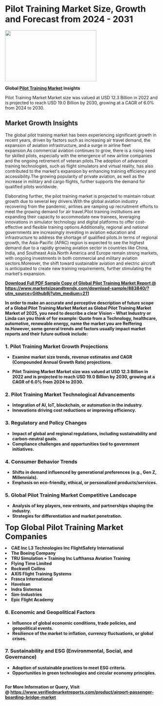<H1>Pilot Training Market Size, Growth and Forecast from 2024 - 2031</H1><img class="aligncenter size-medium wp-image-584254" src="https://thirdeyenews.in/wp-content/uploads/2024/09/Global-Market-Research-300x168.jpeg" alt="" width="300" height="168" /><p><strong>Global&nbsp;<a href="https://www.marketsizeandtrends.com/download-sample/883840/?utm_source=Github8j?utm_medium=211">Pilot Training Market</a> Insights</strong></p><p>Pilot Training Market Market size was valued at USD 12.3 Billion in 2022 and is projected to reach USD 19.0 Billion by 2030, growing at a CAGR of 6.0% from 2024 to 2030.</p><p><h2>Market Growth Insights</h2> <p>The global pilot training market has been experiencing significant growth in recent years, driven by factors such as increasing air travel demand, the expansion of aviation infrastructure, and a surge in airline fleet expansion.As commercial aviation continues to grow, there is a rising need for skilled pilots, especially with the emergence of new airline companies and the ongoing retirement of veteran pilots.The adoption of advanced training technologies, such as flight simulators and virtual reality, has also contributed to the market's expansion by enhancing training efficiency and accessibility.The growing popularity of private aviation, as well as the increase in military and cargo flights, further supports the demand for qualified pilots worldwide.</p> <p><strong><a href="#"></a></strong></p> <p>Elaborating further, the pilot training market is projected to maintain robust growth due to several key drivers.With the global aviation industry recovering from the pandemic, airlines are ramping up recruitment efforts to meet the growing demand for air travel.Pilot training institutions are expanding their capacity to accommodate new trainees, leveraging innovations in simulator technology and digital platforms to offer cost-effective and flexible training options.Additionally, regional and national governments are increasingly investing in aviation education and infrastructure to address the shortage of qualified pilots.In terms of regional growth, the Asia-Pacific (APAC) region is expected to see the highest demand due to a rapidly growing aviation sector in countries like China, India, and Southeast Asia.North America and Europe remain strong markets, with ongoing investments in both commercial and military aviation sectors.Moreover, the shift toward sustainable aviation and electric aircraft is anticipated to create new training requirements, further stimulating the market's expansion.</p> <p><strong><a href="#"></p><p><span class=""><strong>Download Full PDF Sample Copy of Global Pilot Training Market Report</strong> @ <a href="https://www.marketsizeandtrends.com/download-sample/883840/?utm_source=Github8j?utm_medium=211" target="_blank">https://www.marketsizeandtrends.com/download-sample/883840/?utm_source=Github8j?utm_medium=211</a></span></p><p>In order to make an accurate and perceptive description of future scope of a Global&nbsp;Pilot Training Market Market as Global&nbsp;Pilot Training Market Market of 2025, you need to describe a clear Vision &ndash; What Industry or Linda can you think of for example: Quote from a Technology, healthcare, automotive, renewable energy, name the market you are Reffering to.However, some general trends and factors usually impact market reports and their future outlook include:</p><h3>1.&nbsp;<strong>Pilot Training Market Growth Projections</strong></h3><ul><li>Examine market size trends, revenue estimates and CAGR (Compounded Annual Growth Rate) projections.</li><li><p>Pilot Training Market Market size was valued at USD 12.3 Billion in 2022 and is projected to reach USD 19.0 Billion by 2030, growing at a CAGR of 6.0% from 2024 to 2030.</p></li></ul><h3>2.&nbsp;<strong>Pilot Training Market Technological Advancements</strong></h3><ul><li>Integration of AI, IoT, blockchain, or automation in the industry.</li><li>Innovations driving cost reductions or improving efficiency.</li></ul><h3>3.&nbsp;<strong>Regulatory and Policy Changes</strong></h3><ul><li>Impact of global and regional regulations, including sustainability and carbon-neutral goals.</li><li>Compliance challenges and opportunities tied to government initiatives.</li></ul><h3>4.&nbsp;<strong>Consumer Behavior Trends</strong></h3><ul><li>Shifts in demand influenced by generational preferences (e.g., Gen Z, Millennials).</li><li>Emphasis on eco-friendly, ethical, or personalized products/services.</li></ul><h3>5.&nbsp;<strong>Global Pilot Training Market Competitive Landscape</strong></h3><ul><li>Analysis of key players, new entrants, and partnerships shaping the industry.</li><li>Strategies for differentiation and market penetration.</li></ul><p data-pm-slice="1 1 []"><span style="color: inherit; font-family: inherit; font-size: 25px;">Top Global Pilot Training Market Companies</span></p><div class="" data-test-id=""><p><li>CAE Inc L3 Technologies Inc FlightSafety International</li><li> The Boeing Company</li><li> TRU Simulation + Training Inc Lufthansa Aviation Training</li><li> Flying Time Limited</li><li> Rockwell Collins</li><li> AXIS Flight Training Systems</li><li> Frasca International</li><li> Havelsan</li><li> Indra Sistemas</li><li> Sim-Industries</li><li> Epic Flight Academy</li></p></div><h3>6.&nbsp;<strong>Economic and Geopolitical Factors</strong></h3><ul><li>Influence of global economic conditions, trade policies, and geopolitical events.</li><li>Resilience of the market to inflation, currency fluctuations, or global crises.</li></ul><h3>7.&nbsp;<strong>Sustainability and ESG (Environmental, Social, and Governance)</strong></h3><ul><li>Adoption of sustainable practices to meet ESG criteria.</li><li>Opportunities in green technologies and circular economy principles.</li></ul><h2><strong style="font-size: 14px;">For More Information or Query, Visit @&nbsp;</strong><a style="background-color: #ffffff; font-size: 14px;" href="https://www.marketsizeandtrends.com/report/pilot-training-market/" target="_blank">https://www.verifiedmarketreports.com/product/airport-passenger-boarding-bridge-market</a></h2>